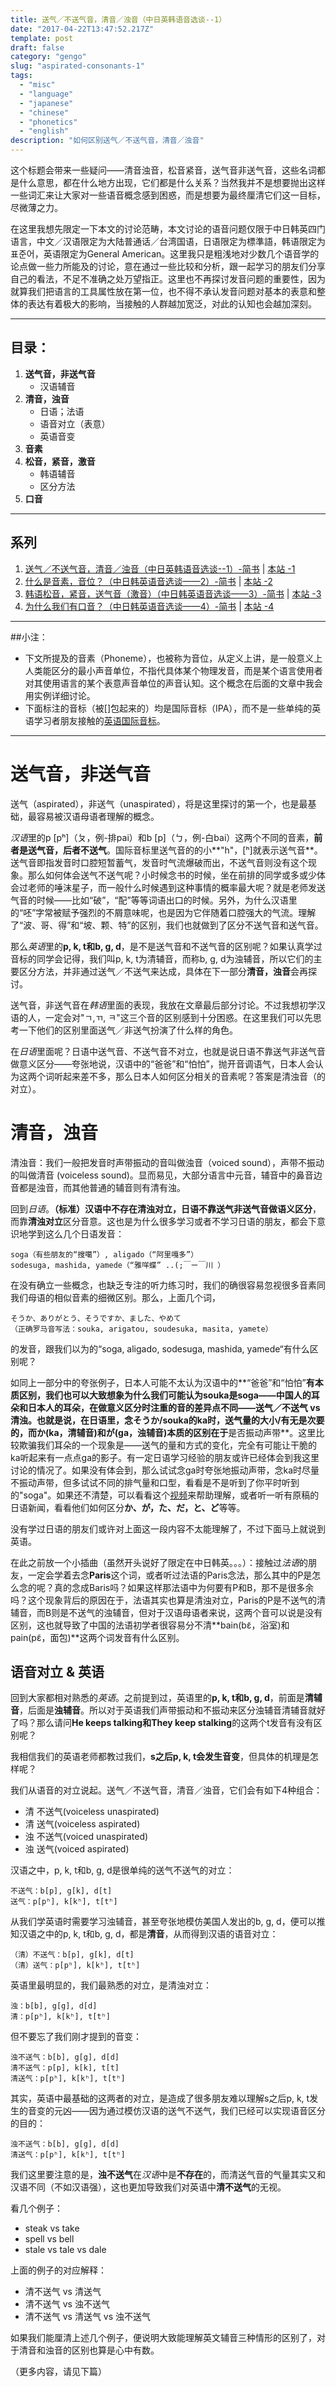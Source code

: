 ```yaml
---
title: 送气／不送气音，清音／浊音（中日英韩语音选谈--1）
date: "2017-04-22T13:47:52.217Z"
template: post
draft: false
category: "gengo"
slug: "aspirated-consonants-1"
tags:
  - "misc"
  - "language"
  - "japanese"
  - "chinese"
  - "phonetics"
  - "english"
description: "如何区别送气／不送气音，清音／浊音"
---
```


这个标题会带来一些疑问——清音浊音，松音紧音，送气音非送气音，这些名词都是什么意思，都在什么地方出现，它们都是什么关系？当然我并不是想要抛出这样一些词汇来让大家对一些语音概念感到困惑，而是想要为最终厘清它们这一目标，尽微薄之力。

在这里我想先限定一下本文的讨论范畴，本文讨论的语音问题仅限于中日韩英四门语言，中文／汉语限定为大陆普通话／台湾国语，日语限定为標準語，韩语限定为표준어，英语限定为General American。这里我只是粗浅地对少数几个语音学的论点做一些力所能及的讨论，意在通过一些比较和分析，跟一起学习的朋友们分享自己的看法，不足不准确之处万望指正。这里也不再探讨发音问题的重要性，因为就算我们把语言的工具属性放在第一位，也不得不承认发音问题对基本的表意和整体的表达有着极大的影响，当接触的人群越加宽泛，对此的认知也会越加深刻。

----
## 目录：
1. **送气音，非送气音**
   - 汉语辅音
2. **清音，浊音**
    - 日语；法语
    - 语音对立（表意）
    - 英语音变
3. **音素**
4. **松音，紧音，激音**
   - 韩语辅音
   - 区分方法
5. **口音**

----
## 系列
1. [送气／不送气音，清音／浊音（中日英韩语音选谈--1）-简书](https://www.jianshu.com/p/6f5cb3d07ea7)  | [本站 -1](./aspirated-consonants-1)
2. [什么是音素，音位？（中日韩英语音选谈——2）-简书](https://www.jianshu.com/p/2665b5655ef9) | [本站 -2](./aspirated-consonants-2)
3. [韩语松音，紧音，送气音（激音）（中日韩英语音选谈——3）-简书](https://www.jianshu.com/p/8df495fc7558) | [本站 -3](./aspirated-consonants-3)
4. [为什么我们有口音？（中日韩英语音选谈——4）-简书](https://www.jianshu.com/p/725252c47961) | [本站 -4](./aspirated-consonants-4)

----
##小注：

- 下文所提及的音素（Phoneme），也被称为音位，从定义上讲，是一般意义上人类能区分的最小声音单位，不指代具体某个物理发音，而是某个语言使用者对其使用语言的某个表意声音单位的声音认知。这个概念在后面的文章中我会用实例详细讨论。
- 下面标注的音标（被[]包起来的）均是国际音标（IPA），而不是一些单纯的英语学习者朋友接触的[英语国际音标](!https://baike.baidu.com/item/%E8%8B%B1%E8%AF%AD%E5%9B%BD%E9%99%85%E9%9F%B3%E6%A0%87)。

----
# 送气音，非送气音
送气（aspirated），非送气（unaspirated），将是这里探讨的第一个，也是最基础，最容易被汉语母语者理解的概念。

*汉语*里的p [pʰ]（ㄆ，例-排pai）和b [p]（ㄅ，例-白bai）这两个不同的音素，**前者是送气音，后者不送气**。国际音标里送气音的的小**"h"，[ʰ]就表示送气音**。送气音即指发音时口腔短暂蓄气，发音时气流爆破而出，不送气音则没有这个现象。那么如何体会送气不送气呢？小时候念书的时候，坐在前排的同学或多或少体会过老师的唾沫星子，而一般什么时候遇到这种事情的概率最大呢？就是老师发送气音的时候——比如“破”，“配”等等词语出口的时候。另外，为什么汉语里的“呸”字常被赋予强烈的不屑意味呢，也是因为它伴随着口腔强大的气流。理解了“波、哥、得”和“坡、颗、特”的区别，我们也就做到了区分不送气音和送气音。

那么*英语*里的**p, k, t和b, g, d**，是不是送气音和不送气音的区别呢？如果认真学过音标的同学会记得，我们叫p, k, t为清辅音，而称b, g, d为浊辅音，所以它们的主要区分方法，并非通过送气／不送气来达成，具体在下一部分**清音，浊音**会再探讨。

送气音，非送气音在*韩语*里面的表现，我放在文章最后部分讨论。不过我想初学汉语的人，一定会对"ㄱ,ㄲ, ㅋ"这三个音的区别感到十分困惑。在这里我们可以先思考一下他们的区别里面送气／非送气扮演了什么样的角色。

在*日语*里面呢？日语中送气音、不送气音不对立，也就是说日语不靠送气非送气音做意义区分——夸张地说，汉语中的“爸爸”和“怕怕”，抛开音调语气，日本人会认为这两个词听起来差不多，那么日本人如何区分相关的音素呢？答案是清浊音（的对立）。

# 清音，浊音
清浊音：我们一般把发音时声带振动的音叫做浊音（voiced sound），声带不振动的叫做清音 (voiceless sound)。显而易见，大部分语言中元音，辅音中的鼻音边音都是浊音，而其他普通的辅音则有清有浊。

回到*日语*。**（标准）汉语中不存在清浊对立，日语不靠送气非送气音做语义区分**，而靠**清浊对立**区分音意。这也是为什么很多学习或者不学习日语的朋友，都会下意识地学到这么几个日语发音：
```
soga（有些朋友的“搜噶”）, aligado（“阿里嘎多”）
sodesuga, mashida, yamede（“雅咩蝶” ..(;￣ー￣川 ）
```
在没有确立一些概念，也缺乏专注的听力练习时，我们的确很容易忽视很多音素同我们母语的相似音素的细微区别。那么，上面几个词，
```
そうか、ありがとう、そうですか、ました、やめて
（正确罗马音写法：souka, arigatou, soudesuka, masita, yamete）
```
的发音，跟我们以为的“soga, aligado, sodesuga, mashida, yamede“有什么区别呢？

如同上一部分中的夸张例子，日本人可能不太认为汉语中的**“爸爸”和“怕怕”**有本质区别，我们也可以大致想象为什么我们可能认为souka是soga——中国人的耳朵和日本人的耳朵，在做意义区分时注重的音的差异点不同——送气／不送气 vs 清浊。也就是说，在日语里，念そうか/souka的ka时，**送气量的大小/有无是次要的**，而か(ka，清辅音)和が(ga，浊辅音)本质的区别在于**是否振动声带**。这里比较欺骗我们耳朵的一个现象是——送气的量和方式的变化，完全有可能让干脆的ka听起来有一点点ga的影子。有一定日语学习经验的朋友或许已经体会到我这里讨论的情况了。如果没有体会到，那么试试念ga时夸张地振动声带，念ka时尽量不振动声带，但多试试不同的排气量和口型，看看是不是听到了你平时听到的"soga"。如果还不清楚，可以看看这个[视频](!https://www.youtube.com/watch?v=PnNQ9JfXy5E)来帮助理解，或者听一听有原稿的日语新闻，看看他们如何区分**か、が，た、だ，と、ど**等等。

没有学过日语的朋友们或许对上面这一段内容不太能理解了，不过下面马上就说到英语。

在此之前放一个小插曲（虽然开头说好了限定在中日韩英。。。）：接触过*法语*的朋友，一定会学着去念**Paris**这个词，或者听过法语的Paris念法，那么其中的P是怎么念的呢？真的念成Baris吗？如果这样那法语中为何要有P和B，那不是很多余吗？这个现象背后的原因在于，法语其实也算是清浊对立，Paris的P是不送气的清辅音，而B则是不送气的浊辅音，但对于汉语母语者来说，这两个音可以说是没有区别，这也就导致了中国的法语初学者很容易分不清**bain(bɛ̃，浴室)和pain(pɛ̃，面包)**这两个词发音有什么区别。

## 语音对立 & 英语
回到大家都相对熟悉的*英语*。之前提到过，英语里的**p, k, t和b, g, d**，前面是**清辅音**，后面是**浊辅音**。所以对于英语我们声带振动和不振动来区分浊辅音清辅音就好了吗？那么请问**He keeps talking和They keep stalking**的这两个t发音有没有区别呢？

我相信我们的英语老师都教过我们，**s之后p, k, t会发生音变**，但具体的机理是怎样呢？

我们从语音的对立说起。送气／不送气音，清音／浊音，它们会有如下4种组合：

- 清 不送气(voiceless unaspirated)
- 清 送气(voiceless aspirated)
- 浊 不送气(voiced unaspirated)
- 浊 送气(voiced aspirated)

汉语之中，p, k, t和b, g, d是很单纯的送气不送气的对立：
```
不送气：b[p], g[k], d[t]
送气：p[pʰ], k[kʰ], t[tʰ]
```

从我们学英语时需要学习浊辅音，甚至夸张地模仿美国人发出的b, g, d，便可以推知汉语之中的p, k, t和b, g, d，都是**清音**，从而得到汉语的语音对立：
```
（清）不送气：b[p], g[k], d[t]
（清）送气：p[pʰ], k[kʰ], t[tʰ]
```

英语里最明显的，我们最熟悉的对立，是清浊对立：
```
浊：b[b], g[g], d[d]
清：p[pʰ], k[kʰ], t[tʰ]
```
但不要忘了我们刚才提到的音变：
```
浊不送气：b[b], g[g], d[d]
清不送气：p[p], k[k], t[t]
清送气：p[pʰ], k[kʰ], t[tʰ]
```
其实，英语中最基础的这两者的对立，是造成了很多朋友难以理解s之后p, k, t发生的音变的元凶——因为通过模仿汉语的送气不送气，我们已经可以实现语音区分的目的：
```
浊不送气：b[b], g[g], d[d]
清送气：p[pʰ], k[kʰ], t[tʰ]
```
我们这里要注意的是，**浊不送气**在*汉语*中是**不存在**的，而清送气音的气量其实又和汉语不同（不如汉语强），这也更加导致我们对英语中**清不送气**的无视。

看几个例子：
- steak vs take
- spell vs bell
- stale vs tale vs dale

上面的例子的对应解释：
- 清不送气 vs 清送气
- 清不送气 vs 浊不送气
- 清不送气 vs 清送气 vs 浊不送气

如果我们能厘清上述几个例子，便说明大致能理解英文辅音三种情形的区别了，对于清音和浊音的区别也算是心中有数。

（更多内容，请见下篇）
